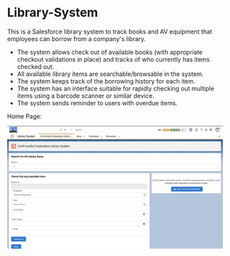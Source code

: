 # Library-System

This is a Salesforce library system to track books and AV equipment that employees can borrow from a company's library. 
- The system allows check out of available books (with appropriate checkout validations in place) and tracks of who currently has items checked out.
- All available library items are searchable/browsable in the system.
- The system keeps track of the borrowing history for each item.
- The system has an interface suitable for rapidly checking out multiple items using a barcode scanner or similar device.
- The system sends reminder to users with overdue items.

Home Page:

![Homepage](https://github.com/ClintonEziamaka/Library-System/blob/840c93d749edc21b1cd4ba620e6384344be272b7/Screen%20Shot%202021-08-20%20at%206.53.38%20AM.png)
